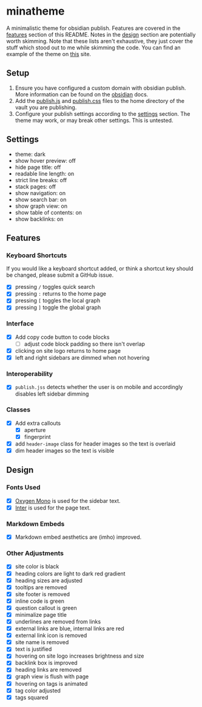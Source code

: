 # minatheme

A minimalistic theme for obsidian publish. Features are covered in the [features](#features) section of this README. Notes in the [design](#design) section are potentially worth skimming. Note that these lists aren't exhaustive, they just cover the stuff which stood out to me while skimming the code. You can find an example of the theme on [this](https://rokosphoenix.com) site.

## Setup

1. Ensure you have configured a custom domain with obsidian publish. More information can be found on the [obsidian](https://help.obsidian.md/Obsidian+Publish/Set+up+a+custom+domain) docs.
2. Add the [publish.js](publish.js) and [publish.css](publish.css) files to the home directory of the vault you are publishing.
3. Configure your publish settings according to the [settings](#settings) section. The theme may work, or may break other settings. This is untested.

## Settings

- theme: dark
- show hover preview: off
- hide page title: off
- readable line length: on
- strict line breaks: off
- stack pages: off
- show navigation: on
- show search bar: on
- show graph view: on
- show table of contents: on
- show backlinks: on

## Features

### Keyboard Shortcuts

If you would like a keyboard shortcut added, or think a shortcut key should be changed, please submit a GitHub issue.

- [x] pressing `/` toggles quick search
- [x] pressing `:` returns to the home page
- [x] pressing `[` toggles the local graph
- [x] pressing `]` toggle the global graph

### Interface

- [x] Add copy code button to code blocks
  - [ ] adjust code block padding so there isn't overlap
- [x] clicking on site logo returns to home page
- [x] left and right sidebars are dimmed when not hovering

### Interoperability

- [x] `publish.jss` detects whether the user is on mobile and accordingly disables left sidebar dimming

### Classes

- [x] Add extra callouts
  - [x] aperture
  - [x] fingerprint
- [x] add `header-image` class for header images so the text is overlaid
- [x] dim header images so the text is visible

## Design

### Fonts Used

- [x] [Oxygen Mono](https://fonts.google.com/specimen/Oxygen+Mono?query=oxygen+mono) is used for the sidebar text.
- [x] [Inter](https://fonts.google.com/specimen/Inter?query=inter) is used for the page text.

### Markdown Embeds
- [x] Markdown embed aesthetics are (imho) improved.

### Other Adjustments

- [x] site color is black
- [x] heading colors are light to dark red gradient
- [x] heading sizes are adjusted
- [x] tooltips are removed
- [x] site footer is removed
- [x] inline code is green
- [x] question callout is green
- [x] minimalize page title
- [x] underlines are removed from links
- [x] external links are blue, internal links are red
- [x] external link icon is removed
- [x] site name is removed
- [x] text is justified
- [x] hovering on site logo increases brightness and size
- [x] backlink box is improved
- [x] heading links are removed
- [x] graph view is flush with page
- [x] hovering on tags is animated
- [x] tag color adjusted
- [x] tags squared

